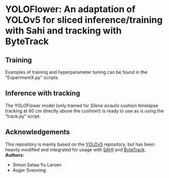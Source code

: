 <h1> YOLOFlower: An adaptation of YOLOv5 for sliced inference/training with Sahi and tracking with ByteTrack </h1>
<h2> Training </h2>
Examples of training and hyperparameter tuning can be found in the "ExperimentX.py" scripts.

<h2> Inference with tracking </h2>
The YOLOFlower model (only trained for <i> Silene acaulis</i> cushion timelapse tracking at 60 cm directly above the cushion!) is ready to use as is using the "track.py" script. 

<h2> Acknowledgements </h2>
This repository is mainly based on the <a href="https://github.com/ultralytics/yolov5">YOLOv5</a> repository, but has been heavily modified and integrated for usage with <a href="https://github.com/obss/sahi">SAHI</a> and <a href="https://github.com/ifzhang/ByteTrack">ByteTrack</a>.
<br>
<b>Authors:</b>
<ul>
    <li> Simon Sataa-Yu Larsen </li>
    <li> Asger Svenning </li>
</ul>